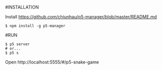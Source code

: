 #INSTALLATION

Install https://github.com/chiunhau/p5-manager/blob/master/README.md

```angular2html
$ npm install -g p5-manager
```

#RUN

```angular2html
$ p5 server
# or...
$ p5 s
```

Open http://localhost:5555/#/p5-snake-game